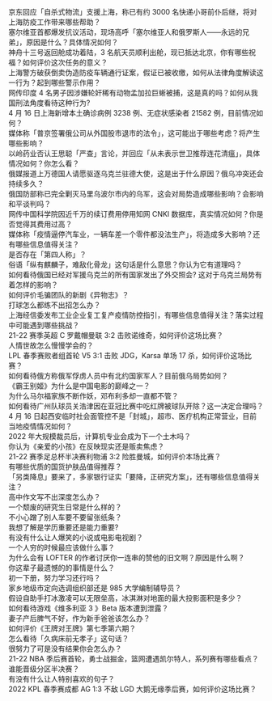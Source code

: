 京东回应「自杀式物流」支援上海，称已有约 3000 名快递小哥前仆后继，将对上海防疫工作带来哪些帮助？  
塞尔维亚首都爆发抗议活动，现场高呼「塞尔维亚人和俄罗斯人——永远的兄弟」，原因是什么？具体情况如何？  
神舟十三号返回舱成功着陆，3 名航天员顺利出舱，现已抵达北京，你有哪些祝福？如何评价这次任务的意义？  
上海警方破获倒卖伪造防疫车辆通行证案，假证已被收缴，如何从法律角度解读这一行为？起到哪些警示作用？  
网传印度 4 名男子因涉嫌轮奸稀有动物孟加拉巨蜥被捕，这是真的吗？如何从我国刑法角度看待这种行为?  
4 月 16 日上海新增本土确诊病例 3238 例、无症状感染者 21582 例，目前情况如何？  
媒体称「普京签署俄公司从外国股市退市的法令」，这可能出于哪些考虑？将产生哪些影响？  
以岭药业否认王思聪「严查」言论，并回应「从未表示世卫推荐连花清瘟」，具体情况如何？你怎么看？  
俄媒报道上万德国人请愿驱逐乌克兰驻德大使，这是出于什么原因？俄乌冲突还会持续多久？  
俄国防部称已完全剿灭马里乌波尔市内的乌军，这会对局势造成哪些影响？会影响和平谈判吗？  
网传中国科学院因近千万的续订费用停用知网 CNKI 数据库，真实情况如何？你是否觉得其费用过高？  
媒体称「疫情逼停汽车业，一辆车差一个零件都没法生产」，将造成多大影响？还有哪些信息值得关注？  
是否存在「第四人称」？  
俗语「纵有麒麟子，难敌化骨龙」这句话是什么意思？你认为它有道理吗？  
如何看待俄国已经对军援乌克兰的所有国家发出了外交照会? 这对于乌克兰局势有着怎样的影响？  
如何评价毛骗团队的新剧《异物志》？  
打球怎么都练不出招怎么办？  
上海经信委发布工业企业复工复产疫情防控指引，有哪些信息值得关注？落实过程中可能遇到哪些挑战？  
21-22 赛季英超 C 罗戴帽曼联 3:2 击败诺维奇，如何评价这场比赛？  
人情世故怎么慢慢学会的？  
LPL 春季赛败者组首轮 V5 3:1 击败 JDG，Karsa 单场 17 杀，如何评价这场比赛？  
如何看待俄方称俄军俘虏人员中有北约国家军人？目前俄乌局势如何？  
《霸王别姬》为什么是中国电影的巅峰之一？  
为什么马尔福家族不断作妖，邓布利多却一直都不管？  
如何看待广州队球员关浩津因在亚冠比赛中吃红牌被球队开除？这一决定合理吗？  
4 月 16 日起西安临时社会面管控不是「封城」，超市、医疗机构正常营业，目前当地疫情情况如何？  
2022 年大规模裁员后，计算机专业会成为下一个土木吗？  
你认为《亲爱的小孩》在反映现实还是贩卖焦虑？  
21-22 赛季足总杯半决赛利物浦 3:2 险胜曼城，如何评价本场比赛？  
有哪些优质的国货护肤品值得推荐？  
「另类降息」要来了，多家银行证实「要降，正研究方案」，还有哪些信息值得关注？  
高中作文写不出深度怎么办？  
一个颓废的研究生日常是什么样的？  
不小心蹭了别人车要不要留张纸条？  
我想了解是学历重要还是能力重要?  
有没有什么让人爆笑的小说或电影电视剧？  
一个人穷的时候最应该做什么事？  
为什么会有 LOFTER 的作者讨厌你一连串的赞他的旧文啊？原因是什么啊？  
你这辈子最遗憾的的事情是什么？  
初一下册，努力学习还行吗？  
家乡地级市定向选调组织部还是 985 大学编制辅导员？  
假设自助手打冰激凌可以无限垒高，冰淇淋对地面的最大投影面积是多少？  
如何看待游戏《维多利亚 3 》Beta 版本遭到泄露？  
妻子产后脾气不好，作为新手爸爸该怎么办？  
如何评价《王牌对王牌》第七季第六期？  
怎么看待「久病床前无孝子」这句话？  
很努力了可是没有结果你会怎么办？  
21-22 NBA 季后赛首轮，勇士战掘金，篮网遭遇凯尔特人，系列赛有哪些看点？谁能晋级分区半决赛？  
有没有什么让人特别喜欢的句子？  
2022 KPL 春季赛成都 AG 1:3 不敌 LGD 大鹅无缘季后赛，如何评价这场比赛？  
